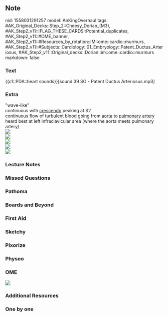 ## Note
nid: 1558031291257
model: AnKingOverhaul
tags: #AK_Original_Decks::Step_2::Cheesy_Dorian_(M3), #AK_Step2_v11::!FLAG_THESE_CARDS::Potential_duplicates, #AK_Step2_v11::#OME_banner, #AK_Step2_v11::#Resources_by_rotation::IM::ome::cardio::murmurs, #AK_Step2_v11::#Subjects::Cardiology::01_Embryology::Patent_Ductus_Arteriosus, #AK_Step2_v11::Original_decks::Dorian::im::ome::cardio::murmurs
markdown: false

### Text
{{c1::PDA::heart sounds}}[sound:39 SO - Patent Ductus Arteriosus.mp3]

### Extra
<div>
  <div>
    "wave-like"
  </div>
  <div>
    continuous with <u>crescendo</u> peaking at S2
  </div>
  <div>
    continuous flow of turbulent blood going from <u>aorta</u> to
    <u>pulmonary artery</u>
  </div>
  <div>
    heard best at left infraclavicular area (where the aorta meets
    pulmonary artery)
  </div>
  <div><img src="paste-2071273748299777.jpg"></div>
  <div><img src="pda_w.jpg"></div>
</div>
<div><img src="paste-200931455008771_1408717015886.jpg"></div>
<div><img src="paste-123007863357443_1408717015886.jpg"></div>
<div><img src="paste-123394410414083_1505754167063.jpg"></div>

### Lecture Notes


### Missed Questions


### Pathoma


### Boards and Beyond


### First Aid


### Sketchy


### Pixorize


### Physeo


### OME
<div class="ome-widget">
  <a href="https://onlinemeded.org?ref=anki"><img src=
  "_OME_AnkiFlashcards_General_4.png"></a>
</div>

### Additional Resources


### One by one

